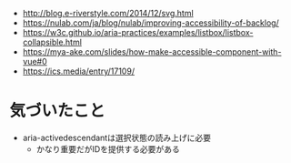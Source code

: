 - http://blog.e-riverstyle.com/2014/12/svg.html
- https://nulab.com/ja/blog/nulab/improving-accessibility-of-backlog/
- https://w3c.github.io/aria-practices/examples/listbox/listbox-collapsible.html
- https://mya-ake.com/slides/how-make-accessible-component-with-vue#0
- https://ics.media/entry/17109/

# 気づいたこと

- aria-activedescendantは選択状態の読み上げに必要
  - かなり重要だがIDを提供する必要がある
